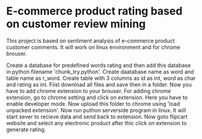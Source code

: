 # E-commerce product rating based on customer review mining
This project is based on sentiment analysis of e-commerce product customer comments. It will work on linux environment and for chrome brouser.

Create a database for predefined words rating and then add this database in python filename 'chunk_try.python'.
Create daatabase  name as word and table name as r_word. Create table with 3 columns as id as int, word as char and rating as int. 
Fiist download all files and save then in a folder. 
Now you have to add chrome extension to your brouser. For adding chrome extension, go to chrome setting and click on extension. Here you have to enable developer mode. Now upload this folder to chrome using 'load unpacked extension'.
Now run puthon serverside program in linux. It will start sever to recieve data and send back to extension.
Now goto flipcart website and select any electronic product after thic click on extension to generate rating.
